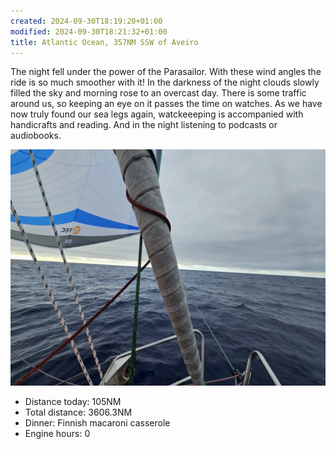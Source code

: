 ```yaml
---
created: 2024-09-30T18:19:20+01:00
modified: 2024-09-30T18:21:32+01:00
title: Atlantic Ocean, 357NM SSW of Aveiro
---
```


The night fell under the power of the Parasailor. With these wind angles the ride is so much smoother with it! In the darkness of the night clouds slowly filled the sky and morning rose to an overcast day.  There is some traffic around us, so keeping an eye on it passes the time on watches. As we have now truly found our sea legs again, watckeeeping is accompanied with handicrafts and reading. And in the night listening to podcasts or audiobooks.

![Image](../2024/6c69bb22542790542f63b470a0281ceb.jpg) 

* Distance today: 105NM
* Total distance: 3606.3NM
* Dinner: Finnish macaroni casserole 
* Engine hours: 0
